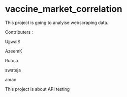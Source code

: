 # vaccine_market_correlation
This project is going to analyise webscraping data. 

Contributers : 

UjjwalS

AzeemK

Rutuja  

swateja  

aman



This project is about API testing